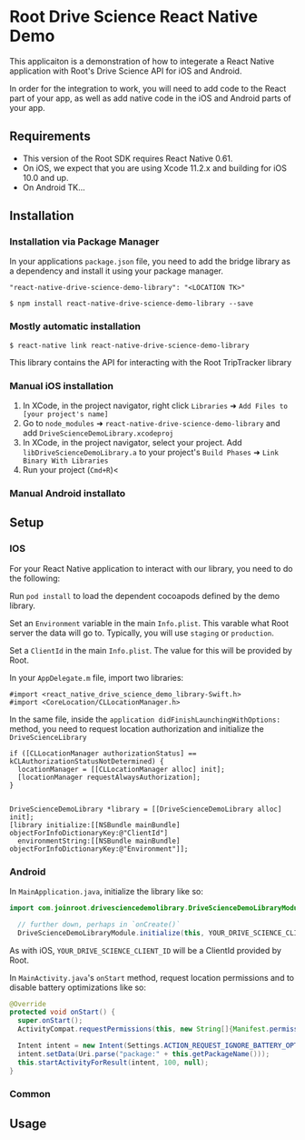 # Root Drive Science React Native Demo

This applicaiton is a demonstration of how to integerate a React Native
application with Root's Drive Science API for iOS and Android.

In order for the integration to work, you will need to add code to
the React part of your app, as well as add native code in the iOS and
Android parts of your app.

## Requirements

* This version of the Root SDK requires React Native 0.61.
* On iOS, we expect that you are using Xcode 11.2.x and building for
  iOS 10.0 and up.
* On Android TK...

## Installation

### Installation via Package Manager

In your applications `package.json` file, you need to add the bridge
library as a dependency and install it using your package manager.

```
"react-native-drive-science-demo-library": "<LOCATION TK>"
```

`$ npm install react-native-drive-science-demo-library --save`

### Mostly automatic installation

`$ react-native link react-native-drive-science-demo-library`

This library contains the API for interacting with the Root TripTracker library

### Manual iOS installation

1. In XCode, in the project navigator, right click `Libraries` ➜ `Add Files to [your project's name]`
2. Go to `node_modules` ➜ `react-native-drive-science-demo-library` and add `DriveScienceDemoLibrary.xcodeproj`
3. In XCode, in the project navigator, select your project. Add `libDriveScienceDemoLibrary.a` to your project's `Build Phases` ➜ `Link Binary With Libraries`
4. Run your project (`Cmd+R`)<

### Manual Android installato

## Setup

### IOS

For your React Native application to interact with our library, you need to do
the following:

Run `pod install` to load the dependent cocoapods defined by the demo library.

Set an `Environment` variable in the main `Info.plist`. This varable
what Root server the data will go to. Typically, you will use `staging` or
`production`.

Set a `ClientId` in the main `Info.plist`. The value for this will be provided
by Root.

In your `AppDelegate.m` file, import two libraries:

```
#import <react_native_drive_science_demo_library-Swift.h>
#import <CoreLocation/CLLocationManager.h>
```

In the same file, inside the `application didFinishLaunchingWithOptions:`
method, you need to request location authorization and initialize the
`DriveScienceLibrary`

```
if ([CLLocationManager authorizationStatus] == kCLAuthorizationStatusNotDetermined) {
  locationManager = [[CLLocationManager alloc] init];
  [locationManager requestAlwaysAuthorization];
}


DriveScienceDemoLibrary *library = [[DriveScienceDemoLibrary alloc] init];
[library initialize:[[NSBundle mainBundle] objectForInfoDictionaryKey:@"ClientId"]
  environmentString:[[NSBundle mainBundle] objectForInfoDictionaryKey:@"Environment"]];
```


### Android

In `MainApplication.java`, initialize the library like so:

```java
import com.joinroot.drivesciencedemolibrary.DriveScienceDemoLibraryModule;

  // further down, perhaps in `onCreate()`
  DriveScienceDemoLibraryModule.initialize(this, YOUR_DRIVE_SCIENCE_CLIENT_ID);
```

As with iOS, `YOUR_DRIVE_SCIENCE_CLIENT_ID` will be a ClientId provided by Root.

In `MainActivity.java`'s `onStart` method, request location permissions and to disable battery optimizations like so:

```java
@Override
protected void onStart() {
  super.onStart();
  ActivityCompat.requestPermissions(this, new String[]{Manifest.permission.ACCESS_FINE_LOCATION}, 100);

  Intent intent = new Intent(Settings.ACTION_REQUEST_IGNORE_BATTERY_OPTIMIZATIONS);
  intent.setData(Uri.parse("package:" + this.getPackageName()));
  this.startActivityForResult(intent, 100, null);
}
```

### Common

## Usage


